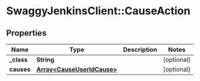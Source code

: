 # SwaggyJenkinsClient::CauseAction

## Properties
Name | Type | Description | Notes
------------ | ------------- | ------------- | -------------
**_class** | **String** |  | [optional] 
**causes** | [**Array&lt;CauseUserIdCause&gt;**](CauseUserIdCause.md) |  | [optional] 


